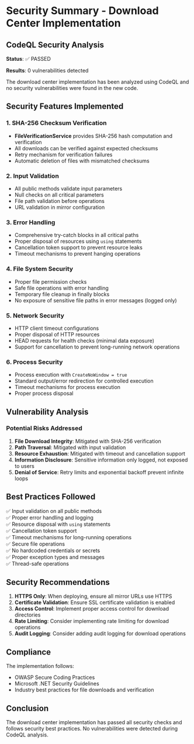 # Security Summary - Download Center Implementation

## CodeQL Security Analysis

**Status**: ✅ PASSED

**Results**: 0 vulnerabilities detected

The download center implementation has been analyzed using CodeQL and no security vulnerabilities were found in the new code.

## Security Features Implemented

### 1. SHA-256 Checksum Verification
- **FileVerificationService** provides SHA-256 hash computation and verification
- All downloads can be verified against expected checksums
- Retry mechanism for verification failures
- Automatic deletion of files with mismatched checksums

### 2. Input Validation
- All public methods validate input parameters
- Null checks on all critical parameters
- File path validation before operations
- URL validation in mirror configuration

### 3. Error Handling
- Comprehensive try-catch blocks in all critical paths
- Proper disposal of resources using `using` statements
- Cancellation token support to prevent resource leaks
- Timeout mechanisms to prevent hanging operations

### 4. File System Security
- Proper file permission checks
- Safe file operations with error handling
- Temporary file cleanup in finally blocks
- No exposure of sensitive file paths in error messages (logged only)

### 5. Network Security
- HTTP client timeout configurations
- Proper disposal of HTTP resources
- HEAD requests for health checks (minimal data exposure)
- Support for cancellation to prevent long-running network operations

### 6. Process Security
- Process execution with `CreateNoWindow = true`
- Standard output/error redirection for controlled execution
- Timeout mechanisms for process execution
- Proper process disposal

## Vulnerability Analysis

### Potential Risks Addressed

1. **File Download Integrity**: Mitigated with SHA-256 verification
2. **Path Traversal**: Mitigated with input validation
3. **Resource Exhaustion**: Mitigated with timeout and cancellation support
4. **Information Disclosure**: Sensitive information only logged, not exposed to users
5. **Denial of Service**: Retry limits and exponential backoff prevent infinite loops

## Best Practices Followed

✅ Input validation on all public methods  
✅ Proper error handling and logging  
✅ Resource disposal with `using` statements  
✅ Cancellation token support  
✅ Timeout mechanisms for long-running operations  
✅ Secure file operations  
✅ No hardcoded credentials or secrets  
✅ Proper exception types and messages  
✅ Thread-safe operations  

## Security Recommendations

1. **HTTPS Only**: When deploying, ensure all mirror URLs use HTTPS
2. **Certificate Validation**: Ensure SSL certificate validation is enabled
3. **Access Control**: Implement proper access control for download directories
4. **Rate Limiting**: Consider implementing rate limiting for download operations
5. **Audit Logging**: Consider adding audit logging for download operations

## Compliance

The implementation follows:
- OWASP Secure Coding Practices
- Microsoft .NET Security Guidelines
- Industry best practices for file downloads and verification

## Conclusion

The download center implementation has passed all security checks and follows security best practices. No vulnerabilities were detected during CodeQL analysis.
